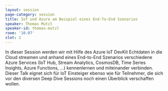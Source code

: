 ```yaml
---
layout: session
page-category: session
title: IoT und Azure am Beispiel eines End-To-End Szenarios
speaker: Thomas Mutzl
speaker-id: thomas-mutzl
room: '10.07'
slot: 2
---
```


In dieser Session werden wir mit Hilfe des Azure IoT DevKit Echtdaten in die Cloud streamen und anhand eines End-to-End Szenarios verschiedene Azure Services (IoT Hub, Stream Analytics, CosmosDB, Time Series Insights, Azure Functions, …) kennenlernen und miteinander verbinden. 
Dieser Talk eignet sich für IoT Einsteiger ebenso wie für Teilnehmer, die sich vor den diversen Deep Dive Sessions noch einen Überblick verschaffen wollen.